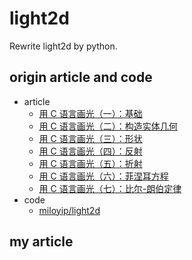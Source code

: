 # light2d

Rewrite light2d by python. 

## origin article and code

- article
  - [用 C 语言画光（一）：基础](https://zhuanlan.zhihu.com/p/30745861)
  - [用 C 语言画光（二）：构造实体几何](https://zhuanlan.zhihu.com/p/30748318)
  - [用 C 语言画光（三）：形状](https://zhuanlan.zhihu.com/p/30816284)
  - [用 C 语言画光（四）：反射](https://zhuanlan.zhihu.com/p/30961545)
  - [用 C 语言画光（五）：折射](https://zhuanlan.zhihu.com/p/31127076)
  - [用 C 语言画光（六）：菲涅耳方程](https://zhuanlan.zhihu.com/p/31534769)
  - [用 C 语言画光（七）：比尔-朗伯定律](https://zhuanlan.zhihu.com/p/31901449)
- code
  - [miloyip/light2d](https://github.com/miloyip/light2d)

## my article
